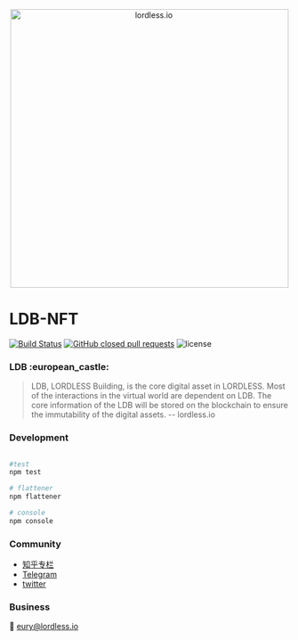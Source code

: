 <div align="center">
 <img src="https://olxvlcccu.qnssl.com/blog/wwmuz.jpg?imageslim" width = "500" alt="lordless.io" align=center />
</div>

# LDB-NFT 
[![Build Status](https://img.shields.io/travis/lordlessio/LDB-NFT.svg)](https://travis-ci.org/lordlessio/LDB-NFT)
[![GitHub closed pull requests](https://img.shields.io/github/issues-pr-closed/lordlessio/LDB-NFT.svg)](https://github.com/lordlessio/LDB-NFT/pulls?q=is%3Apr+is%3Aclosed)
![license](https://img.shields.io/github/license/lordlessio/LDB-NFT.svg)

<h3>
LDB :european_castle:
</h3>

> LDB, LORDLESS Building, is the core digital asset in LORDLESS. Most of the interactions in the virtual world are dependent on LDB. The core information of the LDB will be stored on the blockchain to ensure the immutability of the digital assets.
> -- lordless.io
 
### Development



```sh

#test
npm test

# flattener
npm flattener

# console
npm console

```


### Community
* [知乎专栏](https://zhuanlan.zhihu.com/lordless)
* [Telegram](https://t.me/lordlessio)
* [twitter](https://twitter.com/lordlessio)

### Business
:email: [eury@lordless.io](mailto:eury@lordless.io)
